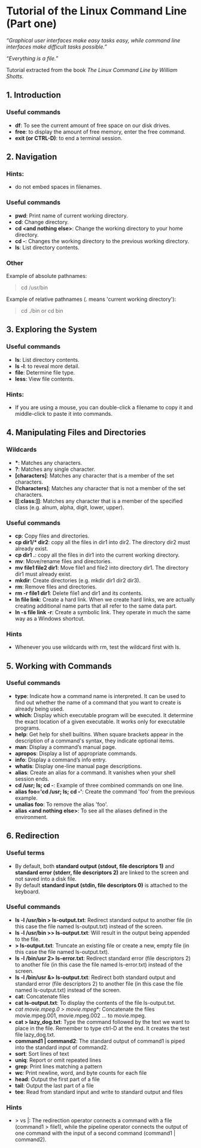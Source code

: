 # Tutorial of the Linux Command Line (Part one)

*“Graphical user interfaces make easy tasks easy, while command line interfaces make difficult tasks possible.”*

*“Everything is a file.”*

Tutorial extracted from the book *The Linux Command Line by William Shotts*.

## 1. Introduction

### Useful commands
- **df**: To see the current amount of free space on our disk drives.
- **free**: to display the amount of free memory, enter the free command.
- **exit (or CTRL-D)**: to end a terminal session.

## 2. Navigation
### Hints:
- do not embed spaces in filenames.

### Useful commands
- **pwd**: Print name of current working directory.
- **cd**: Change directory.
- **cd \<and nothing else\>**: Change the working directory to your home directory.
- **cd -**: Changes the working directory to the previous working directory.
- **ls**: List directory contents.

### Other

Example of absolute pathnames: 
> cd /usr/bin

Example of relative pathnames (. means 'current working directory'): 
> cd ./bin or cd bin

## 3. Exploring the System

### Useful commands
- **ls**: List directory contents.
- **ls -l**: to reveal more detail.
- **file**: Determine file type.
- **less**: View file contents.

### Hints: 
- If you are using a mouse, you can double-click a filename to copy it and middle-click to paste it into commands.

## 4. Manipulating Files and Directories

### Wildcards
- **\***: Matches any characters.
- **\?**: Matches any single character.
- **[characters]**: Matches any character that is a member of the set characters.
- **[!characters]**: Matches any character that is not a member of the set characters.
- **[[:class:]]**: Matches any character that is a member of the specified class (e.g. alnum, alpha, digit, lower, upper).

### Useful commands
- **cp**: Copy files and directories.
- **cp dir1/\* dir2**: copy all the files in dir1 into dir2. The directory dir2 must already exist.
- **cp dir1 .**: copy all the files in dir1 into the current working directory.
- **mv**: Move/rename files and directories.
- **mv file1 file2 dir1**: Move file1 and file2 into directory dir1. The directory dir1 must already exist.
- **mkdir**: Create directories (e.g. mkdir dir1 dir2 dir3).
- **rm**: Remove files and directories.
- **rm -r file1 dir1**: Delete file1 and dir1 and its contents.
- **ln file link**: Create a hard link. When we create hard links, we are actually creating additional name parts that all refer to the same data part.
- **ln -s file link -r**: Create a symbolic link. They operate in much the same way as a Windows shortcut.

### Hints
- Whenever you use wildcards with rm, test the wildcard first with ls.

## 5. Working with Commands

### Useful commands
- **type**: Indicate how a command name is interpreted. It can be used to find out whether the name of a command that you want to create is already being used.
- **which**: Display which executable program will be executed. It determine the exact location of a given
executable. It works only for executable programs.
- **help**: Get help for shell builtins. When square brackets appear in the description of a command's syntax, they indicate optional items.
- **man**: Display a command’s manual page.
- **apropos**: Display a list of appropriate commands.
- **info**: Display a command’s info entry.
- **whatis**: Display one-line manual page descriptions.
- **alias**: Create an alias for a command. It vanishes when your shell session ends.
- **cd /usr; ls; cd -**: Example of three combined commands on one line.
- **alias foo='cd /usr; ls; cd -'**: Create the command 'foo' from the previous example.
- **unalias foo**: To remove the alias 'foo'.
- **alias \<and nothing else\>**: To see all the aliases defined in the environment.

## 6. Redirection

### Useful terms
- By default, both **standard output (stdout, file descriptors 1)** and **standard error (stderr, file descriptors 2)** are linked to the screen and not saved into a disk file.
- By default **standard input (stdin, file descriptors 0)** is attached to the keyboard.

### Useful commands
- **ls -l /usr/bin > ls-output.txt**: Redirect standard output to another file (in this case the file named ls-output.txt) instead of the screen.
- **ls -l /usr/bin >> ls-output.txt**: Will result in the output being appended to the file.
- **\> ls-output.txt**: Truncate an existing file or create a new, empty file (in this case the file named ls-output.txt).
- **ls -l /bin/usr 2> ls-error.txt**: Redirect standard error (file descriptors 2) to another file (in this case the file named ls-error.txt) instead of the screen.
- **ls -l /bin/usr &> ls-output.txt**: Redirect both standard output and standard error (file descriptors 2) to another file (in this case the file named ls-output.txt) instead of the screen.
- **cat**: Concatenate files
- **cat ls-output.txt**: To display the contents of the file ls-output.txt.
- **cat movie.mpeg.0* > movie.mpeg**: Concatenate the files movie.mpeg.001, movie.mpeg.002 ... to movie.mpeg.
- **cat > lazy_dog.txt**: Type the command followed by the text we want to place in the file. Remember to type ctrl-D at the end. It creates the test file lazy_dog.txt.
- **command1 | command2**: The standard output of command1 is piped into the standard input of command2.
- **sort**: Sort lines of text
- **uniq**: Report or omit repeated lines
- **grep**: Print lines matching a pattern
- **wc**: Print newline, word, and byte counts for each file
- **head**: Output the first part of a file
- **tail**: Output the last part of a file
- **tee**: Read from standard input and write to standard output and files

### Hints
- \> vs |: The redirection operator connects a command with a file (command1 > file1), while the pipeline operator connects the output of one command with the input of a second command (command1 | command2).

